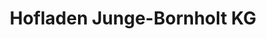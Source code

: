 ---
title: "Hofladen Junge-Bornholt KG"
url: /hoerstel/hofladen-junge-bornholt-kg/
shop: Hofladen
---